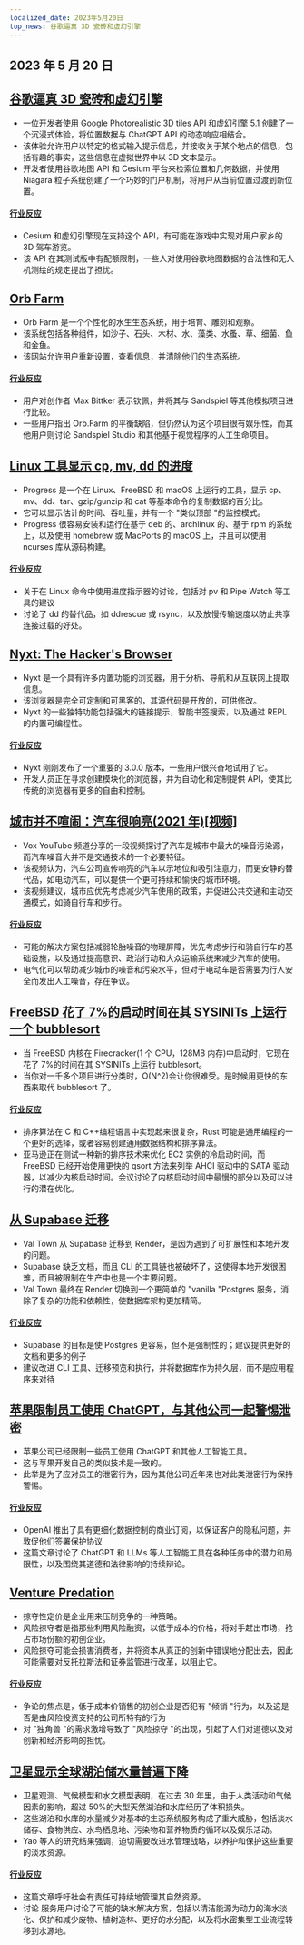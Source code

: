 ```yaml
---
localized_date: 2023年5月20日
top_news: 谷歌逼真 3D 瓷砖和虚幻引擎
---
```


## 2023 年 5 月 20 日

## [谷歌逼真 3D 瓷砖和虚幻引擎](https://nilsbakker.nl/portfolio/3d-tiles/)

- 一位开发者使用 Google Photorealistic 3D tiles API 和虚幻引擎 5.1 创建了一个沉浸式体验，将位置数据与 ChatGPT API 的动态响应相结合。
- 该体验允许用户以特定的格式输入提示信息，并接收关于某个地点的信息，包括有趣的事实，这些信息在虚拟世界中以 3D 文本显示。
- 开发者使用谷歌地图 API 和 Cesium 平台来检索位置和几何数据，并使用 Niagara 粒子系统创建了一个巧妙的门户机制，将用户从当前位置过渡到新位置。

#### [行业反应](http://news.ycombinator.com/item?id=36000631)

- Cesium 和虚幻引擎现在支持这个 API，有可能在游戏中实现对用户家乡的 3D 驾车游览。
- 该 API 在其测试版中有配额限制，一些人对使用谷歌地图数据的合法性和无人机测绘的规定提出了担忧。

## [Orb Farm](https://orb.farm/)

- Orb Farm 是一个个性化的水生生态系统，用于培育、雕刻和观察。
- 该系统包括各种组件，如沙子、石头、木材、水、藻类、水蚤、草、细菌、鱼和金鱼。
- 该网站允许用户重新设置，查看信息，并清除他们的生态系统。

#### [行业反应](http://news.ycombinator.com/item?id=35999835)

- 用户对创作者 Max Bittker 表示钦佩，并将其与 Sandspiel 等其他模拟项目进行比较。
- 一些用户指出 Orb.Farm 的平衡缺陷，但仍然认为这个项目很有娱乐性，而其他用户则讨论 Sandspiel Studio 和其他基于视觉程序的人工生命项目。

## [Linux 工具显示 cp, mv, dd 的进度](https://github.com/Xfennec/progress)

- Progress 是一个在 Linux、FreeBSD 和 macOS 上运行的工具，显示 cp、mv、dd、tar、gzip/gunzip 和 cat 等基本命令的复制数据的百分比。
- 它可以显示估计的时间、吞吐量，并有一个 "类似顶部 "的监控模式。
- Progress 很容易安装和运行在基于 deb 的、archlinux 的、基于 rpm 的系统上，以及使用 homebrew 或 MacPorts 的 macOS 上，并且可以使用 ncurses 库从源码构建。

#### [行业反应](http://news.ycombinator.com/item?id=36000407)

- 关于在 Linux 命令中使用进度指示器的讨论，包括对 pv 和 Pipe Watch 等工具的建议
- 讨论了 dd 的替代品，如 ddrescue 或 rsync，以及放慢传输速度以防止共享连接过载的好处。

## [Nyxt: The Hacker's Browser](https://nyxt.atlas.engineer/)

- Nyxt 是一个具有许多内置功能的浏览器，用于分析、导航和从互联网上提取信息。
- 该浏览器是完全可定制和可黑客的，其源代码是开放的，可供修改。
- Nyxt 的一些独特功能包括强大的链接提示，智能书签搜索，以及通过 REPL 的内置可编程性。

#### [行业反应](http://news.ycombinator.com/item?id=36006423)

- Nyxt 刚刚发布了一个重要的 3.0.0 版本，一些用户很兴奋地试用了它。
- 开发人员正在寻求创建模块化的浏览器，并为自动化和定制提供 API，使其比传统的浏览器有更多的自由和控制。

## [城市并不喧闹：汽车很响亮(2021 年)[视频]](https://www.youtube.com/watch?v=CTV-wwszGw8)

- Vox YouTube 频道分享的一段视频探讨了汽车是城市中最大的噪音污染源，而汽车噪音大并不是交通技术的一个必要特征。
- 该视频认为，汽车公司宣传响亮的汽车以示地位和吸引注意力，而更安静的替代品，如电动汽车，可以提供一个更可持续和愉快的城市环境。
- 该视频建议，城市应优先考虑减少汽车使用的政策，并促进公共交通和主动交通模式，如骑自行车和步行。

#### [行业反应](http://news.ycombinator.com/item?id=35999950)

- 可能的解决方案包括减弱轮胎噪音的物理屏障，优先考虑步行和骑自行车的基础设施，以及通过提高意识、政治行动和大众运输系统来减少汽车的使用。
- 电气化可以帮助减少城市的噪音和污染水平，但对于电动车是否需要为行人安全而发出人工噪音，存在争议。

## [FreeBSD 花了 7%的启动时间在其 SYSINITs 上运行一个 bubblesort](https://twitter.com/cperciva/status/1659558311920914432)

- 当 FreeBSD 内核在 Firecracker(1 个 CPU，128MB 内存)中启动时，它现在花了 7%的时间在其 SYSINITs 上运行 bubblesort。
- 当你对一千多个项目进行分类时，O(N^2)会让你很难受。是时候用更快的东西来取代 bubblesort 了。

#### [行业反应](http://news.ycombinator.com/item?id=36002574)

- 排序算法在 C 和 C++编程语言中实现起来很复杂，Rust 可能是通用编程的一个更好的选择，或者容易创建通用数据结构和排序算法。
- 亚马逊正在测试一种新的排序技术来优化 EC2 实例的冷启动时间，而 FreeBSD 已经开始使用更快的 qsort 方法来列举 AHCI 驱动中的 SATA 驱动器，以减少内核启动时间。会议讨论了内核启动时间中最慢的部分以及可以进行的潜在优化。

## [从 Supabase 迁移](https://blog.val.town/blog/migrating-from-supabase)

- Val Town 从 Supabase 迁移到 Render，是因为遇到了可扩展性和本地开发的问题。
- Supabase 缺乏文档，而且 CLI 的工具链也被破坏了，这使得本地开发很困难，而且被限制在生产中也是一个主要问题。
- Val Town 最终在 Render 切换到一个更简单的 "vanilla "Postgres 服务，消除了复杂的功能和依赖性，使数据库架构更加精简。

#### [行业反应](http://news.ycombinator.com/item?id=36004925)

- Supabase 的目标是使 Postgres 更容易，但不是强制性的；建议提供更好的文档和更多的例子
- 建议改进 CLI 工具、迁移预览和执行，并将数据库作为持久层，而不是应用程序来对待

## [苹果限制员工使用 ChatGPT，与其他公司一起警惕泄密](https://www.wsj.com/articles/apple-restricts-use-of-chatgpt-joining-other-companies-wary-of-leaks-d44d7d34)

- 苹果公司已经限制一些员工使用 ChatGPT 和其他人工智能工具。
- 这与苹果开发自己的类似技术是一致的。
- 此举是为了应对员工的泄密行为，因为其他公司近年来也对此类泄密行为保持警惕。

#### [行业反应](http://news.ycombinator.com/item?id=36000079)

- OpenAI 推出了具有更细化数据控制的商业订阅，以保证客户的隐私问题，并敦促他们签署保护协议
- 这篇文章讨论了 ChatGPT 和 LLMs 等人工智能工具在各种任务中的潜力和局限性，以及围绕其道德和法律影响的持续辩论。

## [Venture Predation](https://papers.ssrn.com/sol3/papers.cfm?abstract_id=4437360)

- 掠夺性定价是企业用来压制竞争的一种策略。
- 风险掠夺者是指那些利用风险融资，以低于成本的价格，将对手赶出市场，抢占市场份额的初创企业。
- 风险掠夺可能会损害消费者，并将资本从真正的创新中错误地分配出去，因此可能需要对反托拉斯法和证券监管进行改革，以阻止它。

#### [行业反应](http://news.ycombinator.com/item?id=36003096)

- 争论的焦点是，低于成本价销售的初创企业是否犯有 "倾销 "行为，以及这是否是由风险投资支持的公司所特有的行为
- 对 "独角兽 "的需求激增导致了 "风险掠夺 "的出现，引起了人们对道德以及对创新和经济影响的担忧。

## [卫星显示全球湖泊储水量普遍下降](https://www.science.org/doi/10.1126/science.abo2812)

- 卫星观测、气候模型和水文模型表明，在过去 30 年里，由于人类活动和气候因素的影响，超过 50%的大型天然湖泊和水库经历了体积损失。
- 这些湖泊和水库的水量减少对基本的生态系统服务构成了重大威胁，包括淡水储存、食物供应、水鸟栖息地、污染物和营养物质的循环以及娱乐活动。
- Yao 等人的研究结果强调，迫切需要改进水管理战略，以养护和保护这些重要的淡水资源。

#### [行业反应](http://news.ycombinator.com/item?id=35999438)

- 这篇文章呼吁社会有责任可持续地管理其自然资源。
- 讨论 服务用户讨论了可能的缺水解决方案，包括以清洁能源为动力的海水淡化、保护和减少废物、植树造林、更好的水分配，以及将水密集型工业流程转移到水源地。


